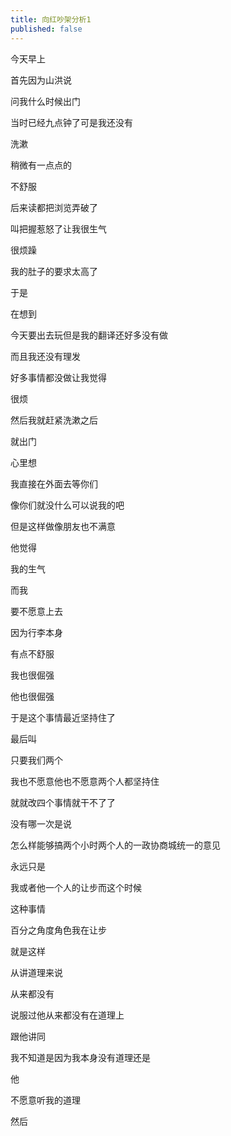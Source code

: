 ```yaml
---
title: 向红吵架分析1
published: false
---
```

今天早上

首先因为山洪说

问我什么时候出门

当时已经九点钟了可是我还没有

洗漱

稍微有一点点的

不舒服

后来读都把浏览弄破了

叫把握惹怒了让我很生气

很烦躁

我的肚子的要求太高了

于是

在想到

今天要出去玩但是我的翻译还好多没有做

而且我还没有理发

好多事情都没做让我觉得

很烦

然后我就赶紧洗漱之后

就出门

心里想

我直接在外面去等你们

像你们就没什么可以说我的吧

但是这样做像朋友也不满意

他觉得

我的生气

而我

要不愿意上去

因为行李本身

有点不舒服

我也很倔强

他也很倔强

于是这个事情最近坚持住了

最后叫

只要我们两个

我也不愿意他也不愿意两个人都坚持住

就就改四个事情就干不了了

没有哪一次是说

怎么样能够搞两个小时两个人的一政协商城统一的意见

永远只是

我或者他一个人的让步而这个时候

这种事情

百分之角度角色我在让步

就是这样

从讲道理来说

从来都没有

说服过他从来都没有在道理上

跟他讲同

我不知道是因为我本身没有道理还是

他

不愿意听我的道理

然后
